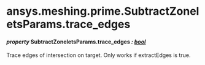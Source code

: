 # ansys.meshing.prime.SubtractZoneletsParams.trace_edges

<a id="ansys.meshing.prime.SubtractZoneletsParams.trace_edges"></a>

#### *property* SubtractZoneletsParams.trace_edges *: [bool](https://docs.python.org/3.11/library/functions.html#bool)*

Trace edges of intersection on target. Only works if extractEdges is true.

<!-- !! processed by numpydoc !! -->
